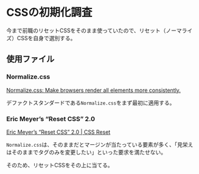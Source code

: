 # CSSの初期化調査

今まで前職のリセットCSSをそのまま使っていたので、リセット（ノーマライズ）CSSを自身で選別する。


## 使用ファイル

### Normalize.css

[Normalize.css: Make browsers render all elements more consistently.](https://necolas.github.io/normalize.css/)

デファクトスタンダードである`Normalize.css`をまず最初に適用する。

### Eric Meyer’s “Reset CSS” 2.0

[Eric Meyer’s “Reset CSS” 2.0 | CSS Reset](https://cssreset.com/scripts/eric-meyer-reset-css/)

`Normalize.css`は、そのままだとマージンが当たっている要素が多く、「見栄えはそのままでタグのみを変更したい」といった要求を満たせない。

そのため、リセットCSSをその上に当てる。
